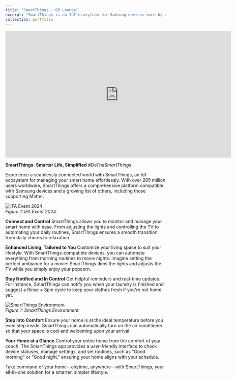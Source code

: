 ```yaml
---
title: "SmartThings - QR Lounge"
excerpt: "SmartThings is an IoT ecosystem for Samsung devices used by over 285 million users. As part of the SmartThings team, I developed the full-stack control features for smart devices within a connected environment in the QR Lounge app. <br/><br/>It was showcased at [IFA 2024 in Berlin](https://daily.ifa-berlin.com/daily/press-conference-samsung/), the world's largest consumer and technology show. <br/><br/><img src='/images/smart.jpg' width="200px">"
collection: portfolio
---
```

<iframe src="https://www.linkedin.com/embed/feed/update/urn:li:ugcPost:7254477007353167872?compact=1" height="399" width="710" frameborder="0" allowfullscreen="" title="Embedded post"></iframe>


**SmartThings: Smarter Life, Simplified**
*#DoTheSmartThings*

Experience a seamlessly connected world with SmartThings, an IoT ecosystem for managing your smart home effortlessly. With over 285 million users worldwide, SmartThings offers a comprehensive platform compatible with Samsung devices and a growing list of others, including those supporting Matter.

![IFA Event 2024](https://saleheenshafiq9.github.io/images/smart-2.jpg)  
*Figure 1: IFA Event 2024.*

**Connect and Control**
SmartThings allows you to monitor and manage your smart home with ease. From adjusting the lights and controlling the TV to automating your daily routines, SmartThings ensures a smooth transition from daily chores to relaxation.

**Enhanced Living, Tailored to You**
Customize your living space to suit your lifestyle. With SmartThings-compatible devices, you can automate everything from morning routines to movie nights. Imagine setting the perfect ambiance for a movie: SmartThings dims the lights and adjusts the TV while you simply enjoy your popcorn.

**Stay Notified and In Control**
Get helpful reminders and real-time updates. For instance, SmartThings can notify you when your laundry is finished and suggest a Rinse + Spin cycle to keep your clothes fresh if you're not home yet.

![SmartThings Environment](https://saleheenshafiq9.github.io/images/smart-3.jpg)  
*Figure 1: SmartThings Environment.*

**Step Into Comfort**
Ensure your home is at the ideal temperature before you even step inside. SmartThings can automatically turn on the air conditioner so that your space is cool and welcoming upon your arrival.

**Your Home at a Glance**
Control your entire home from the comfort of your couch. The SmartThings app provides a user-friendly interface to check device statuses, manage settings, and set routines, such as "Good morning" or "Good night," ensuring your home aligns with your schedule.

Take command of your home—anytime, anywhere—with SmartThings, your all-in-one solution for a smarter, simpler lifestyle.
